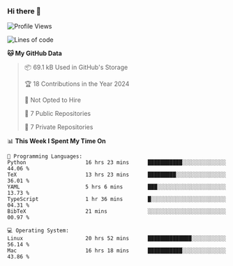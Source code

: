 ### Hi there 👋

<!--
**huayuan4396/huayuan4396** is a ✨ _special_ ✨ repository because its `README.md` (this file) appears on your GitHub profile.

Here are some ideas to get you started:

- 🔭 I’m currently working on ...
- 🌱 I’m currently learning ...
- 👯 I’m looking to collaborate on ...
- 🤔 I’m looking for help with ...
- 💬 Ask me about ...
- 📫 How to reach me: ...
- 😄 Pronouns: ...
- ⚡ Fun fact: ...
-->

<!--START_SECTION:waka-->
![Profile Views](http://img.shields.io/badge/Profile%20Views-0-blue)

![Lines of code](https://img.shields.io/badge/From%20Hello%20World%20I%27ve%20Written-253.0%20thousand%20lines%20of%20code-blue)

**🐱 My GitHub Data** 

> 📦 69.1 kB Used in GitHub's Storage 
 > 
> 🏆 18 Contributions in the Year 2024
 > 
> 🚫 Not Opted to Hire
 > 
> 📜 7 Public Repositories 
 > 
> 🔑 7 Private Repositories 
 > 
📊 **This Week I Spent My Time On** 

```text
💬 Programming Languages: 
Python                   16 hrs 23 mins      ███████████░░░░░░░░░░░░░░   44.06 % 
TeX                      13 hrs 23 mins      █████████░░░░░░░░░░░░░░░░   36.01 % 
YAML                     5 hrs 6 mins        ███░░░░░░░░░░░░░░░░░░░░░░   13.73 % 
TypeScript               1 hr 36 mins        █░░░░░░░░░░░░░░░░░░░░░░░░   04.31 % 
BibTeX                   21 mins             ░░░░░░░░░░░░░░░░░░░░░░░░░   00.97 % 

💻 Operating System: 
Linux                    20 hrs 52 mins      ██████████████░░░░░░░░░░░   56.14 % 
Mac                      16 hrs 18 mins      ███████████░░░░░░░░░░░░░░   43.86 % 
```


<!--END_SECTION:waka-->
